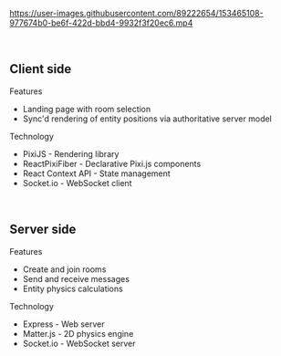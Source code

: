 


https://user-images.githubusercontent.com/89222654/153465108-977674b0-be6f-422d-bbd4-9932f3f20ec6.mp4




<br>


## Client side


Features

- Landing page with room selection
- Sync'd rendering of entity positions via authoritative server model 

Technology

- PixiJS - Rendering library
- ReactPixiFiber - Declarative Pixi.js components
- React Context API - State management
- Socket.io - WebSocket client

<br>


## Server side


Features

- Create and join rooms
- Send and receive messages
- Entity physics calculations

Technology

- Express - Web server
- Matter.js - 2D physics engine
- Socket.io - WebSocket server
